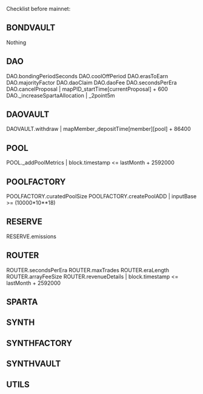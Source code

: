 Checklist before mainnet:

## BONDVAULT ##
Nothing

## DAO ##
DAO.bondingPeriodSeconds
DAO.coolOffPeriod
DAO.erasToEarn
DAO.majorityFactor
DAO.daoClaim
DAO.daoFee
DAO.secondsPerEra
DAO.cancelProposal | mapPID_startTime[currentProposal] + 600
DAO._increaseSpartaAllocation | _2point5m

## DAOVAULT ##
DAOVAULT.withdraw | mapMember_depositTime[member][pool] + 86400 

## POOL ##
POOL._addPoolMetrics | block.timestamp <= lastMonth + 2592000

## POOLFACTORY ##
POOLFACTORY.curatedPoolSize
POOLFACTORY.createPoolADD | inputBase >= (10000*10**18)

## RESERVE ##
RESERVE.emissions

## ROUTER ##
ROUTER.secondsPerEra
ROUTER.maxTrades
ROUTER.eraLength
ROUTER.arrayFeeSize
ROUTER.revenueDetails | block.timestamp <= lastMonth + 2592000

## SPARTA ##

## SYNTH ##

## SYNTHFACTORY ##

## SYNTHVAULT ##

## UTILS ##